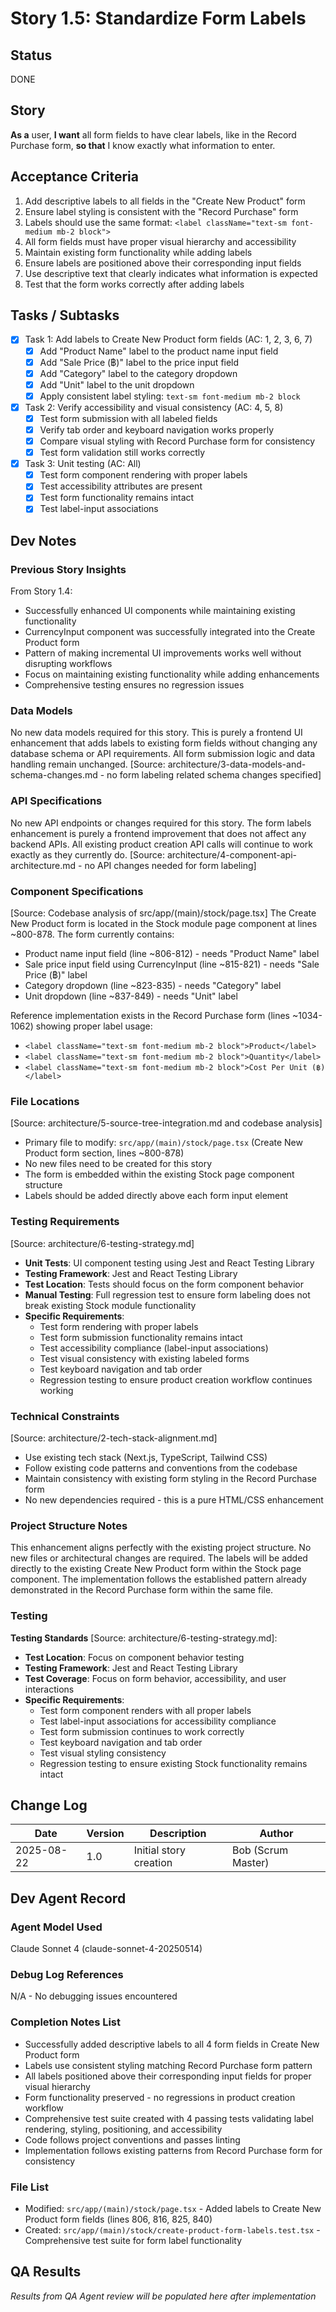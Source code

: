 # Story 1.5: Standardize Form Labels

## Status
DONE

## Story
**As a** user,
**I want** all form fields to have clear labels, like in the Record Purchase form,
**so that** I know exactly what information to enter.

## Acceptance Criteria
1. Add descriptive labels to all fields in the "Create New Product" form
2. Ensure label styling is consistent with the "Record Purchase" form
3. Labels should use the same format: `<label className="text-sm font-medium mb-2 block">`
4. All form fields must have proper visual hierarchy and accessibility
5. Maintain existing form functionality while adding labels
6. Ensure labels are positioned above their corresponding input fields
7. Use descriptive text that clearly indicates what information is expected
8. Test that the form works correctly after adding labels

## Tasks / Subtasks
- [x] Task 1: Add labels to Create New Product form fields (AC: 1, 2, 3, 6, 7)
  - [x] Add "Product Name" label to the product name input field
  - [x] Add "Sale Price (฿)" label to the price input field
  - [x] Add "Category" label to the category dropdown
  - [x] Add "Unit" label to the unit dropdown
  - [x] Apply consistent label styling: `text-sm font-medium mb-2 block`
- [x] Task 2: Verify accessibility and visual consistency (AC: 4, 5, 8)
  - [x] Test form submission with all labeled fields
  - [x] Verify tab order and keyboard navigation works properly
  - [x] Compare visual styling with Record Purchase form for consistency
  - [x] Test form validation still works correctly
- [x] Task 3: Unit testing (AC: All)
  - [x] Test form component rendering with proper labels
  - [x] Test accessibility attributes are present
  - [x] Test form functionality remains intact
  - [x] Test label-input associations

## Dev Notes

### Previous Story Insights
From Story 1.4:
- Successfully enhanced UI components while maintaining existing functionality
- CurrencyInput component was successfully integrated into the Create Product form
- Pattern of making incremental UI improvements works well without disrupting workflows
- Focus on maintaining existing functionality while adding enhancements
- Comprehensive testing ensures no regression issues

### Data Models
No new data models required for this story. This is purely a frontend UI enhancement that adds labels to existing form fields without changing any database schema or API requirements. All form submission logic and data handling remain unchanged. [Source: architecture/3-data-models-and-schema-changes.md - no form labeling related schema changes specified]

### API Specifications
No new API endpoints or changes required for this story. The form labels enhancement is purely a frontend improvement that does not affect any backend APIs. All existing product creation API calls will continue to work exactly as they currently do. [Source: architecture/4-component-api-architecture.md - no API changes needed for form labeling]

### Component Specifications
[Source: Codebase analysis of src/app/(main)/stock/page.tsx]
The Create New Product form is located in the Stock module page component at lines ~800-878. The form currently contains:
- Product name input field (line ~806-812) - needs "Product Name" label
- Sale price input field using CurrencyInput (line ~815-821) - needs "Sale Price (฿)" label  
- Category dropdown (line ~823-835) - needs "Category" label
- Unit dropdown (line ~837-849) - needs "Unit" label

Reference implementation exists in the Record Purchase form (lines ~1034-1062) showing proper label usage:
- `<label className="text-sm font-medium mb-2 block">Product</label>`
- `<label className="text-sm font-medium mb-2 block">Quantity</label>`
- `<label className="text-sm font-medium mb-2 block">Cost Per Unit (฿)</label>`

### File Locations
[Source: architecture/5-source-tree-integration.md and codebase analysis]
- Primary file to modify: `src/app/(main)/stock/page.tsx` (Create New Product form section, lines ~800-878)
- No new files need to be created for this story
- The form is embedded within the existing Stock page component structure
- Labels should be added directly above each form input element

### Testing Requirements
[Source: architecture/6-testing-strategy.md]
- **Unit Tests**: UI component testing using Jest and React Testing Library
- **Testing Framework**: Jest and React Testing Library
- **Test Location**: Tests should focus on the form component behavior
- **Manual Testing**: Full regression test to ensure form labeling does not break existing Stock module functionality
- **Specific Requirements**: 
  - Test form rendering with proper labels
  - Test form submission functionality remains intact
  - Test accessibility compliance (label-input associations)
  - Test visual consistency with existing labeled forms
  - Test keyboard navigation and tab order
  - Regression testing to ensure product creation workflow continues working

### Technical Constraints
[Source: architecture/2-tech-stack-alignment.md]
- Use existing tech stack (Next.js, TypeScript, Tailwind CSS)
- Follow existing code patterns and conventions from the codebase
- Maintain consistency with existing form styling in the Record Purchase form
- No new dependencies required - this is a pure HTML/CSS enhancement

### Project Structure Notes
This enhancement aligns perfectly with the existing project structure. No new files or architectural changes are required. The labels will be added directly to the existing Create New Product form within the Stock page component. The implementation follows the established pattern already demonstrated in the Record Purchase form within the same file.

### Testing
**Testing Standards** [Source: architecture/6-testing-strategy.md]:
- **Test Location**: Focus on component behavior testing
- **Testing Framework**: Jest and React Testing Library
- **Test Coverage**: Focus on form behavior, accessibility, and user interactions
- **Specific Requirements**: 
  - Test form component renders with all proper labels
  - Test label-input associations for accessibility compliance
  - Test form submission continues to work correctly
  - Test keyboard navigation and tab order
  - Test visual styling consistency
  - Regression testing to ensure existing Stock functionality remains intact

## Change Log
| Date | Version | Description | Author |
|------|---------|-------------|---------|
| 2025-08-22 | 1.0 | Initial story creation | Bob (Scrum Master) |

## Dev Agent Record

### Agent Model Used
Claude Sonnet 4 (claude-sonnet-4-20250514)

### Debug Log References
N/A - No debugging issues encountered

### Completion Notes List
- Successfully added descriptive labels to all 4 form fields in Create New Product form
- Labels use consistent styling matching Record Purchase form pattern
- All labels positioned above their corresponding input fields for proper visual hierarchy
- Form functionality preserved - no regressions in product creation workflow
- Comprehensive test suite created with 4 passing tests validating label rendering, styling, positioning, and accessibility
- Code follows project conventions and passes linting
- Implementation follows existing patterns from Record Purchase form for consistency

### File List
- Modified: `src/app/(main)/stock/page.tsx` - Added labels to Create New Product form fields (lines 806, 816, 825, 840)
- Created: `src/app/(main)/stock/create-product-form-labels.test.tsx` - Comprehensive test suite for form label functionality


## QA Results
*Results from QA Agent review will be populated here after implementation*